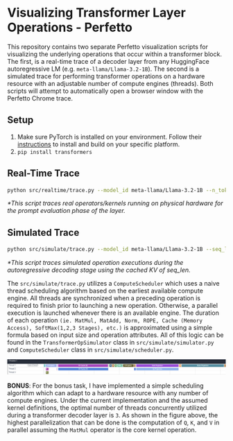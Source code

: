# Visualizing Transformer Layer Operations - Perfetto
This repository contains two separate Perfetto visualization scripts for visualizing the underlying operations that occur within a transformer block.
The first, is a real-time trace of a decoder layer from any HuggingFace autoregressive LM (e.g. `meta-llama/Llama-3.2-1B`).
The second is a simulated trace for performing transformer operations on a hardware resource with an adjustable number of compute engines (threads).
Both scripts will attempt to automatically open a browser window with the Perfetto Chrome trace.

## Setup
1. Make sure PyTorch is installed on your environment. Follow their [instructions](https://pytorch.org/get-started/locally/) to install and build on your specific platform.
2. `pip install transformers`

## Real-Time Trace
```bash
python src/realtime/trace.py --model_id meta-llama/Llama-3.2-1B --n_tokens 512
```
_*This script traces real operators/kernels running on physical hardware for the prompt evaluation phase of the layer._

## Simulated Trace
```bash
python src/simulate/trace.py --model_id meta-llama/Llama-3.2-1B --seq_len 256 --n_engines 3
```
_*This script traces simulated operation executions during the autoregressive decoding stage using the cached KV of seq_len._


The `src/simulate/trace.py` utilizes a `ComputeScheduler` which uses a naive thread scheduling algorithm based on the earliest available compute engine.
All threads are synchronized when a preceding operation is required to finish prior to launching a new operation.
Otherwise, a parallel execution is launched whenever there is an available engine.
The duration of each operation `(ie. MatMul, MatAdd, Norm, ROPE, Cache (Memory Access), SoftMax(1,2,3 Stages), etc.)` is approximated using a simple formula based on input size and operation attributes.
All of this logic can be found in the `TransformerOpSimulator` class in `src/simulate/simulator.py` and `ComputeScheduler` class in `src/simulate/scheduler.py`.

![Visual Trace](trace/visual_trace.png)

**BONUS**: For the bonus task, I have implemented a simple scheduling algorithm which can adapt to a hardware resource with any number of compute engines. Under the current implementation and the assumed kernel definitions, the optimal number of threads concurrently utilized during a transformer decoder layer is `3`. As shown in the figure above, the highest parallelization that can be done is the computation of `Q`, `K`, and `V` in parallel assuming the `MatMul` operator is the core kernel operation.
